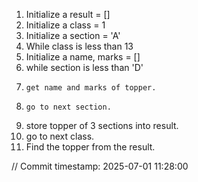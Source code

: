 1. Initialize a result = []
2. Initialize a class = 1
3. Initialize a section = 'A'
4. While class is less than 13
5.   Initialize a name, marks = []
6.   while section is less than 'D'
7.     get name and marks of topper.
8.     go to next section.
9.   store topper of 3 sections into result.
10.  go to next class.
11. Find the topper from the result.
 










			



// Commit timestamp: 2025-07-01 11:28:00